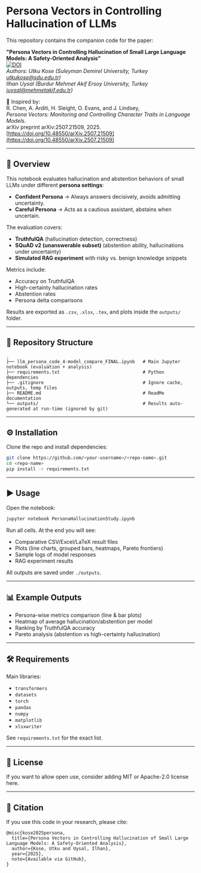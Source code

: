 # Persona Vectors in Controlling Hallucination of LLMs

This repository contains the companion code for the paper:

**"Persona Vectors in Controlling Hallucination of Small Large Language Models: A Safety-Oriented Analysis"**  
[![DOI](https://zenodo.org/badge/DOI/10.5281/zenodo.1234567.svg)](https://doi.org/10.5281/zenodo.1234567)  
*Authors:
Utku Kose (Suleyman Demirel University, Turkey [utkukose@sdu.edu.tr](mailto:utkukose@sdu.edu.tr))  
Ilhan Uysal (Burdur Mehmet Akif Ersoy University, Turkey [iuysal@mehmetakif.edu.tr](mailto:iuysal@mehmetakif.edu.tr))*

📄 Inspired by:  
R. Chen, A. Arditi, H. Sleight, O. Evans, and J. Lindsey,  
*Persona Vectors: Monitoring and Controlling Character Traits in Language Models*.  
arXiv preprint arXiv:2507.21509, 2025.  
[https://doi.org/10.48550/arXiv.2507.21509](https://doi.org/10.48550/arXiv.2507.21509)

---

## 📌 Overview

This notebook evaluates hallucination and abstention behaviors of small LLMs under different **persona settings**:

- **Confident Persona** → Always answers decisively, avoids admitting uncertainty.  
- **Careful Persona** → Acts as a cautious assistant, abstains when uncertain.

The evaluation covers:

- **TruthfulQA** (hallucination detection, correctness)  
- **SQuAD v2 (unanswerable subset)** (abstention ability, hallucinations under uncertainty)  
- **Simulated RAG experiment** with risky vs. benign knowledge snippets  

Metrics include:
- Accuracy on TruthfulQA
- High-certainty hallucination rates
- Abstention rates
- Persona delta comparisons

Results are exported as `.csv`, `.xlsx`, `.tex`, and plots inside the `outputs/` folder.

---

## 📂 Repository Structure

```
.
├── llm_persona_code_4-model_compare_FINAL.ipynb   # Main Jupyter notebook (evaluation + analysis)
├── requirements.txt                               # Python dependencies
├── .gitignore                                     # Ignore cache, outputs, temp files
├── README.md                                      # ReadMe documentation
└── outputs/                                       # Results auto-generated at run-time (ignored by git)
```

---

## ⚙️ Installation

Clone the repo and install dependencies:

```bash
git clone https://github.com/<your-username>/<repo-name>.git
cd <repo-name>
pip install -r requirements.txt
```

---

## ▶️ Usage

Open the notebook:

```bash
jupyter notebook PersonaHallucinationStudy.ipynb
```

Run all cells. At the end you will see:

- Comparative CSV/Excel/LaTeX result files
- Plots (line charts, grouped bars, heatmaps, Pareto frontiers)
- Sample logs of model responses
- RAG experiment results

All outputs are saved under `./outputs`.

---

## 📊 Example Outputs

- Persona-wise metrics comparison (line & bar plots)  
- Heatmap of average hallucination/abstention per model  
- Ranking by TruthfulQA accuracy  
- Pareto analysis (abstention vs high-certainty hallucination)  

---

## 🛠️ Requirements

Main libraries:
- `transformers`
- `datasets`
- `torch`
- `pandas`
- `numpy`
- `matplotlib`
- `xlsxwriter`

See `requirements.txt` for the exact list.

---

## 📜 License

If you want to allow open use, consider adding MIT or Apache-2.0 license here.

---

## 🙌 Citation

If you use this code in your research, please cite:

```
@misc{kose2025persona,
  title={Persona Vectors in Controlling Hallucination of Small Large Language Models: A Safety-Oriented Analysis},
  author={Kose, Utku and Uysal, Ilhan},
  year={2025},
  note={Available via GitHub},
}
```
